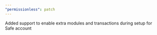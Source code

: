 ```yaml
---
"permissionless": patch
---
```


Added support to enable extra modules and transactions during setup for Safe account
